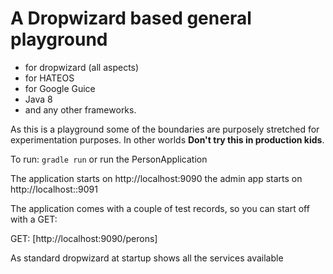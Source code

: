 A Dropwizard based general playground
====================
* for dropwizard (all aspects)
* for HATEOS
* for Google Guice
* Java 8
* and any other frameworks.

As this is a playground some of the boundaries are purposely stretched for
experimentation purposes. In other worlds **Don't try this in production kids**.

To run: `gradle run` or run the PersonApplication

The application starts on http://localhost:9090
the admin app starts on http://localhost::9091

The application comes with a couple of test records, so you can start off with a GET:

GET: [http://localhost:9090/perons]

As standard dropwizard at startup shows all the services available

